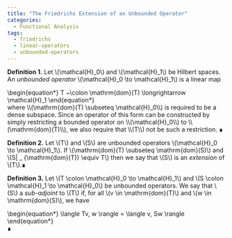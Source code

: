 ```yaml
---
title: "The Friedrichs Extension of an Unbounded Operator"
categories:
  - Functional Analysis
tags:
  - friedrichs
  - linear-operators
  - unbounded-operators
---
```


**Definition 1.** Let \\(\mathcal{H}_0\\) and \\(\mathcal{H}_1\\) be Hilbert spaces. An *unbounded operator* \\(\mathcal{H}_0 \to \mathcal{H}_1\\)
is a linear map
<div class="mathjax">\begin{equation*}
  T ~\colon \mathrm{dom}(T) \longrightarrow \mathcal{H}_1
\end{equation*}</div>
where \\(\mathrm{dom}(T) \subseteq \mathcal{H}_0\\) is required to be a dense subspace. Since an operator of this form
can be constructed by simply restricting a bounded operator on \\(\mathcal{H}_0\\) to \\(\mathrm{dom}(T)\\), we also require that \\(T\\) not
be such a restriction. ∎

**Definition 2.** Let \\(T\\) and \\(S\\) are unbounded operators \\(\mathcal{H}_0 \to \mathcal{H}_1\\). If 
\\(\mathrm{dom}(T) \subseteq \mathrm{dom}(S)\\) and \\(S| \_ {\mathrm{dom}(T)} \equiv T\\) then we say that \\(S\\) is an *extension* of \\(T\\).∎

**Definition 3.** Let \\(T \colon \mathcal{H}_0 \to \mathcal{H}_1\\) and \\(S \colon \mathcal{H}_1 \to \mathcal{H}_0\\) be unbounded operators. 
We say that \\(S\\) a *sub-adjoint* to \\(T\\) if, for all \\(v \in \mathrm{dom}(T)\\) and \\(w \in \mathrm{dom}(S)\\), we have
<div class="mathjax">\begin{equation*}
  \langle Tv, w \rangle = \langle v, Sw \rangle
\end{equation*}</div>∎
